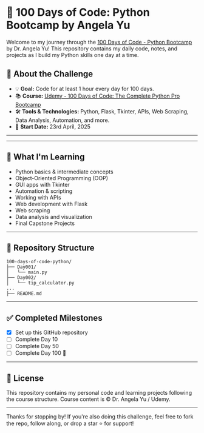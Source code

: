 
# 🐍 100 Days of Code: Python Bootcamp by Angela Yu

Welcome to my journey through the [100 Days of Code - Python Bootcamp](https://www.udemy.com/course/100-days-of-code/) by Dr. Angela Yu! This repository contains my daily code, notes, and projects as I build my Python skills one day at a time.

## 🚀 About the Challenge

- 💡 **Goal:** Code for at least 1 hour every day for 100 days.
- 📚 **Course:** [Udemy - 100 Days of Code: The Complete Python Pro Bootcamp](https://www.udemy.com/course/100-days-of-code/)
- 🛠️ **Tools & Technologies:** Python, Flask, Tkinter, APIs, Web Scraping, Data Analysis, Automation, and more.
- 📅 **Start Date:** 23rd April, 2025

---

---

## 🧠 What I'm Learning

- Python basics & intermediate concepts
- Object-Oriented Programming (OOP)
- GUI apps with Tkinter
- Automation & scripting
- Working with APIs
- Web development with Flask
- Web scraping
- Data analysis and visualization
- Final Capstone Projects

---

## 📁 Repository Structure

```
100-days-of-code-python/
├── Day001/
│   └── main.py
├── Day002/
│   └── tip_calculator.py
...
├── README.md
```

---

## ✅ Completed Milestones

- [x] Set up this GitHub repository
- [ ] Complete Day 10
- [ ] Complete Day 50
- [ ] Complete Day 100 🎉

---

## 📜 License

This repository contains my personal code and learning projects following the course structure. Course content is © Dr. Angela Yu / Udemy.

---

Thanks for stopping by! If you're also doing this challenge, feel free to fork the repo, follow along, or drop a star ⭐ for support!
